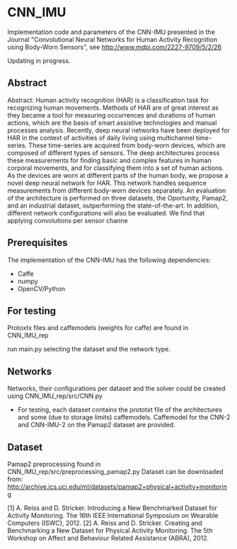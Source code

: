 # CNN_IMU
Implementation code and parameters of the CNN-IMU presented in the Journal "Convolutional Neural Networks for Human Activity Recognition using Body-Worn Sensors", see http://www.mdpi.com/2227-9709/5/2/26

Updating in progress.

## Abstract
Abstract: Human activity recognition (HAR) is a classification task for recognizing human movements. Methods of HAR are of great interest as they became a tool for measuring occurrences and durations of human actions, which are the basis of smart assistive technologies and manual processes analysis. Recently, deep neural networks have been deployed for HAR in the context
of activities of daily living using multichannel time-series. These time-series are acquired from body-worn devices, which are composed of different types of sensors. The deep architectures process these measurements for finding basic and complex features in human corporal movements, and for classifying them into a set of human actions. As the devices are worn at different parts of the human body, we propose a novel deep neural network for HAR. This network handles sequence measurements from different body-worn devices separately. An evaluation of the architecture is performed on three datasets, the Oportunity, Pamap2, and an industrial dataset, outperforming the state-of-the-art. In addition, different network configurations will also be evaluated. We find that applying convolutions per sensor channe

## Prerequisites
The implementation of the CNN-IMU has the following dependencies:
- Caffe
- numpy
- OpenCV/Python


## For testing
Protoxtx files and caffemodels (weights for caffe) are found in CNN_IMU_rep

run main.py selecting the dataset and the network type.


## Networks 
Networks, their configurations per dataset and the solver could be created using CNN_IMU_rep/src/CNN.py
- For testing, each dataset contains the prototxt file of the architectures and some (due to storage limits) caffemodels. Caffemodel for the CNN-2 and CNN-IMU-2 on the Pamap2 dataset are provided. 

## Dataset
Pamap2 preprocessing found in CNN_IMU_rep/src/preprocessing_pamap2.py
 Dataset can be downloaded from:
 http://archive.ics.uci.edu/ml/datasets/pamap2+physical+activity+monitoring

[1] A. Reiss and D. Stricker. Introducing a New Benchmarked Dataset for Activity Monitoring. The 16th IEEE International Symposium on Wearable Computers (ISWC), 2012.
[2] A. Reiss and D. Stricker. Creating and Benchmarking a New Dataset for Physical Activity Monitoring. The 5th Workshop on Affect and Behaviour Related Assistance (ABRA), 2012.
